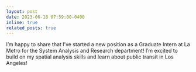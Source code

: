 ```yaml
---
layout: post
date: 2023-06-18 07:59:00-0400
inline: true
related_posts: true
---
```


I’m happy to share that I’ve started a new position as a Graduate Intern at La Metro for the System Analysis and Research department! I’m excited to build on my spatial analysis skills and learn about public transit in Los Angeles!
